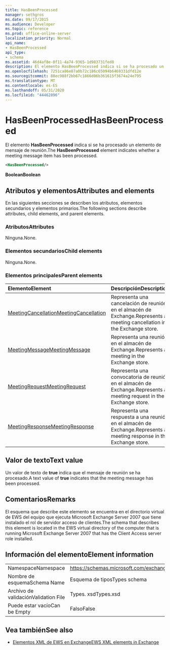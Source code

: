 ```yaml
---
title: HasBeenProcessed
manager: sethgros
ms.date: 09/17/2015
ms.audience: Developer
ms.topic: reference
ms.prod: office-online-server
localization_priority: Normal
api_name:
- HasBeenProcessed
api_type:
- schema
ms.assetid: 46d4af8e-0f11-4a74-9365-1d983731fed8
description: El elemento HasBeenProcessed indica si se ha procesado un elemento de mensaje de reunión.
ms.openlocfilehash: 7251ca86e07a0b72c186c65094b6469331dfd12e
ms.sourcegitcommit: 88ec988f2bb67c1866d06b361615f3674a24e795
ms.translationtype: MT
ms.contentlocale: es-ES
ms.lasthandoff: 05/31/2020
ms.locfileid: "44462896"
---
```

# <a name="hasbeenprocessed"></a><span data-ttu-id="59b22-103">HasBeenProcessed</span><span class="sxs-lookup"><span data-stu-id="59b22-103">HasBeenProcessed</span></span>

<span data-ttu-id="59b22-104">El elemento **HasBeenProcessed** indica si se ha procesado un elemento de mensaje de reunión.</span><span class="sxs-lookup"><span data-stu-id="59b22-104">The **HasBeenProcessed** element indicates whether a meeting message item has been processed.</span></span> 
  
```xml
<HasBeenProcessed/>
```

 <span data-ttu-id="59b22-105">**Boolean**</span><span class="sxs-lookup"><span data-stu-id="59b22-105">**Boolean**</span></span>
## <a name="attributes-and-elements"></a><span data-ttu-id="59b22-106">Atributos y elementos</span><span class="sxs-lookup"><span data-stu-id="59b22-106">Attributes and elements</span></span>

<span data-ttu-id="59b22-107">En las siguientes secciones se describen los atributos, elementos secundarios y elementos primarios.</span><span class="sxs-lookup"><span data-stu-id="59b22-107">The following sections describe attributes, child elements, and parent elements.</span></span>
  
### <a name="attributes"></a><span data-ttu-id="59b22-108">Atributos</span><span class="sxs-lookup"><span data-stu-id="59b22-108">Attributes</span></span>

<span data-ttu-id="59b22-109">Ninguna.</span><span class="sxs-lookup"><span data-stu-id="59b22-109">None.</span></span>
  
### <a name="child-elements"></a><span data-ttu-id="59b22-110">Elementos secundarios</span><span class="sxs-lookup"><span data-stu-id="59b22-110">Child elements</span></span>

<span data-ttu-id="59b22-111">Ninguna.</span><span class="sxs-lookup"><span data-stu-id="59b22-111">None.</span></span>
  
### <a name="parent-elements"></a><span data-ttu-id="59b22-112">Elementos principales</span><span class="sxs-lookup"><span data-stu-id="59b22-112">Parent elements</span></span>

|<span data-ttu-id="59b22-113">**Elemento**</span><span class="sxs-lookup"><span data-stu-id="59b22-113">**Element**</span></span>|<span data-ttu-id="59b22-114">**Descripción**</span><span class="sxs-lookup"><span data-stu-id="59b22-114">**Description**</span></span>|
|:-----|:-----|
|[<span data-ttu-id="59b22-115">MeetingCancellation</span><span class="sxs-lookup"><span data-stu-id="59b22-115">MeetingCancellation</span></span>](meetingcancellation.md) <br/> |<span data-ttu-id="59b22-116">Representa una cancelación de reunión en el almacén de Exchange.</span><span class="sxs-lookup"><span data-stu-id="59b22-116">Represents a meeting cancellation in the Exchange store.</span></span>  <br/> |
|[<span data-ttu-id="59b22-117">MeetingMessage</span><span class="sxs-lookup"><span data-stu-id="59b22-117">MeetingMessage</span></span>](meetingmessage.md) <br/> |<span data-ttu-id="59b22-118">Representa una reunión en el almacén de Exchange.</span><span class="sxs-lookup"><span data-stu-id="59b22-118">Represents a meeting in the Exchange store.</span></span>  <br/> |
|[<span data-ttu-id="59b22-119">MeetingRequest</span><span class="sxs-lookup"><span data-stu-id="59b22-119">MeetingRequest</span></span>](meetingrequest.md) <br/> |<span data-ttu-id="59b22-120">Representa una convocatoria de reunión en el almacén de Exchange.</span><span class="sxs-lookup"><span data-stu-id="59b22-120">Represents a meeting request in the Exchange store.</span></span>  <br/> |
|[<span data-ttu-id="59b22-121">MeetingResponse</span><span class="sxs-lookup"><span data-stu-id="59b22-121">MeetingResponse</span></span>](meetingresponse.md) <br/> |<span data-ttu-id="59b22-122">Representa una respuesta a una reunión en el almacén de Exchange.</span><span class="sxs-lookup"><span data-stu-id="59b22-122">Represents a meeting response in the Exchange store.</span></span>  <br/> |
   
## <a name="text-value"></a><span data-ttu-id="59b22-123">Valor de texto</span><span class="sxs-lookup"><span data-stu-id="59b22-123">Text value</span></span>

<span data-ttu-id="59b22-124">Un valor de texto de **true** indica que el mensaje de reunión se ha procesado.</span><span class="sxs-lookup"><span data-stu-id="59b22-124">A text value of **true** indicates that the meeting message has been processed.</span></span> 
  
## <a name="remarks"></a><span data-ttu-id="59b22-125">Comentarios</span><span class="sxs-lookup"><span data-stu-id="59b22-125">Remarks</span></span>

<span data-ttu-id="59b22-126">El esquema que describe este elemento se encuentra en el directorio virtual de EWS del equipo que ejecuta Microsoft Exchange Server 2007 que tiene instalado el rol de servidor acceso de clientes.</span><span class="sxs-lookup"><span data-stu-id="59b22-126">The schema that describes this element is located in the EWS virtual directory of the computer that is running Microsoft Exchange Server 2007 that has the Client Access server role installed.</span></span>
  
## <a name="element-information"></a><span data-ttu-id="59b22-127">Información del elemento</span><span class="sxs-lookup"><span data-stu-id="59b22-127">Element information</span></span>

|||
|:-----|:-----|
|<span data-ttu-id="59b22-128">Namespace</span><span class="sxs-lookup"><span data-stu-id="59b22-128">Namespace</span></span>  <br/> |https://schemas.microsoft.com/exchange/services/2006/types  <br/> |
|<span data-ttu-id="59b22-129">Nombre de esquema</span><span class="sxs-lookup"><span data-stu-id="59b22-129">Schema Name</span></span>  <br/> |<span data-ttu-id="59b22-130">Esquema de tipos</span><span class="sxs-lookup"><span data-stu-id="59b22-130">Types schema</span></span>  <br/> |
|<span data-ttu-id="59b22-131">Archivo de validación</span><span class="sxs-lookup"><span data-stu-id="59b22-131">Validation File</span></span>  <br/> |<span data-ttu-id="59b22-132">Types. xsd</span><span class="sxs-lookup"><span data-stu-id="59b22-132">Types.xsd</span></span>  <br/> |
|<span data-ttu-id="59b22-133">Puede estar vacío</span><span class="sxs-lookup"><span data-stu-id="59b22-133">Can be Empty</span></span>  <br/> |<span data-ttu-id="59b22-134">Falso</span><span class="sxs-lookup"><span data-stu-id="59b22-134">False</span></span>  <br/> |
   
## <a name="see-also"></a><span data-ttu-id="59b22-135">Vea también</span><span class="sxs-lookup"><span data-stu-id="59b22-135">See also</span></span>



- [<span data-ttu-id="59b22-136">Elementos XML de EWS en Exchange</span><span class="sxs-lookup"><span data-stu-id="59b22-136">EWS XML elements in Exchange</span></span>](ews-xml-elements-in-exchange.md)

